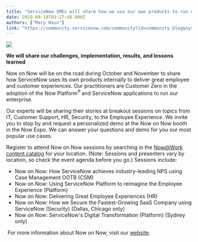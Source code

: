 ```yaml
---
title: "ServiceNow SMEs will share how we use our own products to run our business at the NowWork global events this fall"
date: 2019-09-18T03:27:48.000Z
authors: ["Mary Hain"]
link: "https://community.servicenow.com/community?id=community_blog&sys_id=35cd1a44dbccc01023f4a345ca961964"
---
```

<p><img style="max-width: 100%; max-height: 480px;" src="https://community.servicenow.com/8e7d1a80dbccc01023f4a345ca9619ae.iix" /></p>
<p><strong>We will share our challenges, implementation, results, and lessons learned</strong></p>
<p>Now on Now will be on the road during October and November to share how ServiceNow uses its own products internally to deliver great employee and customer experiences. Our practitioners are Customer Zero in the adoption of the Now Platform<sup>® </sup>and ServiceNow applications to run our enterprise.</p>
<p>Our experts will be sharing their stories at breakout sessions on topics from IT, Customer Support, HR, Security, to the Employee Experience. We invite you to stop by and request a personalized demo at the Now on Now booth in the Now Expo. We can answer your questions and demo for you our most popular use cases.</p>
<p>Register to attend Now on Now sessions by searching in the <a href="https://www.servicenow.com/now-at-work.html" rel="nofollow">Now&#64;Work content catalog</a> for your location. (Note: Sessions and presenters vary by location, so check the event agenda before you go.) Sessions include:</p>
<ul><li>Now on Now: How ServiceNow achieves industry-leading NPS using Case Management OOTB (CSM)</li><li>Now on Now: Using ServiceNow Platform to reimagine the Employee Experience (Platform)</li><li>Now on Now: Delivering Great Employee Experiences (HR)</li><li>Now on Now: How we Secure the Fastest-Growing SaaS Company using ServiceNow (Security) (Dallas, Chicago only)</li><li>Now on Now: ServiceNow&#39;s Digital Transformation (Platform) (Sydney only)</li></ul>
<p> For more information about Now on Now, visit our <a href="https://www.servicenow.com/company/how-servicenow-uses-servicenow.html" rel="nofollow">website</a>.</p>
<p> </p>